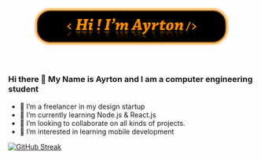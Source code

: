 <p align="center"><a><img width="80%" alt="Hello, I'm Anurag. I do open source!" src="./Assets/header.png" /></a></p>

<br />

### Hi there 👋 My Name is Ayrton and I am a computer engineering student
- 🔭 I’m a freelancer in my design startup
- 🌱 I’m currently learning Node.js & React.js
- 👯 I’m looking to collaborate on all kinds of projects.
- 💬 I’m interested in learning mobile development

[![GitHub Streak](https://streak-stats.demolab.com?user=ayrtondiaz&theme=highcontrast&hide_border=true&border_radius=10&date_format=M%20j%5B%2C%20Y%5D)](https://git.io/streak-stats)

